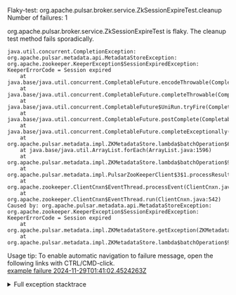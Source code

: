         
Flaky-test: org.apache.pulsar.broker.service.ZkSessionExpireTest.cleanup
Number of failures: 1

org.apache.pulsar.broker.service.ZkSessionExpireTest is flaky. The cleanup test method fails sporadically.

```
java.util.concurrent.CompletionException: org.apache.pulsar.metadata.api.MetadataStoreException: org.apache.zookeeper.KeeperException$SessionExpiredException: KeeperErrorCode = Session expired
	at java.base/java.util.concurrent.CompletableFuture.encodeThrowable(CompletableFuture.java:332)
	at java.base/java.util.concurrent.CompletableFuture.completeThrowable(CompletableFuture.java:347)
	at java.base/java.util.concurrent.CompletableFuture$UniRun.tryFire(CompletableFuture.java:781)
	at java.base/java.util.concurrent.CompletableFuture.postComplete(CompletableFuture.java:510)
	at java.base/java.util.concurrent.CompletableFuture.completeExceptionally(CompletableFuture.java:2194)
	at org.apache.pulsar.metadata.impl.ZKMetadataStore.lambda$batchOperation$6(ZKMetadataStore.java:215)
	at java.base/java.util.ArrayList.forEach(ArrayList.java:1596)
	at org.apache.pulsar.metadata.impl.ZKMetadataStore.lambda$batchOperation$9(ZKMetadataStore.java:215)
	at org.apache.pulsar.metadata.impl.PulsarZooKeeperClient$3$1.processResult(PulsarZooKeeperClient.java:512)
	at org.apache.zookeeper.ClientCnxn$EventThread.processEvent(ClientCnxn.java:703)
	at org.apache.zookeeper.ClientCnxn$EventThread.run(ClientCnxn.java:542)
Caused by: org.apache.pulsar.metadata.api.MetadataStoreException: org.apache.zookeeper.KeeperException$SessionExpiredException: KeeperErrorCode = Session expired
	at org.apache.pulsar.metadata.impl.ZKMetadataStore.getException(ZKMetadataStore.java:490)
	at org.apache.pulsar.metadata.impl.ZKMetadataStore.lambda$batchOperation$9(ZKMetadataStore.java:214)
```

Usage tip: To enable automatic navigation to failure message, open the following links with CTRL/CMD-click.  
[example failure 2024-11-29T01:41:02.4524263Z](https://github.com/apache/pulsar/actions/runs/12077403648/job/33680406087#step:11:1228)  


<details>
<summary>Full exception stacktrace</summary>
<code><pre>
java.util.concurrent.CompletionException: org.apache.pulsar.metadata.api.MetadataStoreException: org.apache.zookeeper.KeeperException$SessionExpiredException: KeeperErrorCode = Session expired
	at java.base/java.util.concurrent.CompletableFuture.encodeThrowable(CompletableFuture.java:332)
	at java.base/java.util.concurrent.CompletableFuture.completeThrowable(CompletableFuture.java:347)
	at java.base/java.util.concurrent.CompletableFuture$UniRun.tryFire(CompletableFuture.java:781)
	at java.base/java.util.concurrent.CompletableFuture.postComplete(CompletableFuture.java:510)
	at java.base/java.util.concurrent.CompletableFuture.completeExceptionally(CompletableFuture.java:2194)
	at org.apache.pulsar.metadata.impl.ZKMetadataStore.lambda$batchOperation$6(ZKMetadataStore.java:215)
	at java.base/java.util.ArrayList.forEach(ArrayList.java:1596)
	at org.apache.pulsar.metadata.impl.ZKMetadataStore.lambda$batchOperation$9(ZKMetadataStore.java:215)
	at org.apache.pulsar.metadata.impl.PulsarZooKeeperClient$3$1.processResult(PulsarZooKeeperClient.java:512)
	at org.apache.zookeeper.ClientCnxn$EventThread.processEvent(ClientCnxn.java:703)
	at org.apache.zookeeper.ClientCnxn$EventThread.run(ClientCnxn.java:542)
Caused by: org.apache.pulsar.metadata.api.MetadataStoreException: org.apache.zookeeper.KeeperException$SessionExpiredException: KeeperErrorCode = Session expired
	at org.apache.pulsar.metadata.impl.ZKMetadataStore.getException(ZKMetadataStore.java:490)
	at org.apache.pulsar.metadata.impl.ZKMetadataStore.lambda$batchOperation$9(ZKMetadataStore.java:214)
	... 3 more
Caused by: org.apache.zookeeper.KeeperException$SessionExpiredException: KeeperErrorCode = Session expired
	at org.apache.zookeeper.KeeperException.create(KeeperException.java:133)
	at org.apache.zookeeper.KeeperException.create(KeeperException.java:53)
	at org.apache.pulsar.metadata.impl.ZKMetadataStore.getException(ZKMetadataStore.java:480)
	... 4 more

</pre></code>
</details>


